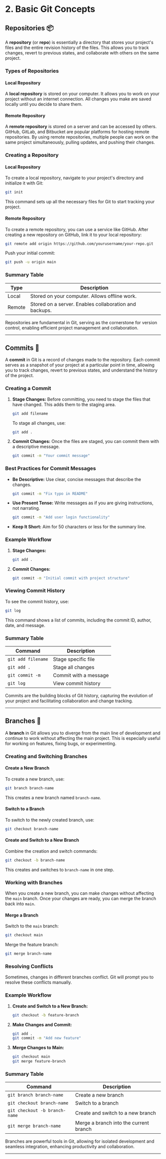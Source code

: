 # 2. Basic Git Concepts

## Repositories 📦

A **repository** (or **repo**) is essentially a directory that stores your project's files and the entire revision history of the files. This allows you to track changes, revert to previous states, and collaborate with others on the same project.

### Types of Repositories

#### Local Repository
A **local repository** is stored on your computer. It allows you to work on your project without an internet connection. All changes you make are saved locally until you decide to share them.

#### Remote Repository
A **remote repository** is stored on a server and can be accessed by others. GitHub, GitLab, and Bitbucket are popular platforms for hosting remote repositories. By using remote repositories, multiple people can work on the same project simultaneously, pulling updates, and pushing their changes.

### Creating a Repository

#### Local Repository
To create a local repository, navigate to your project's directory and initialize it with Git:
```sh
git init
```
This command sets up all the necessary files for Git to start tracking your project.

#### Remote Repository
To create a remote repository, you can use a service like GitHub. After creating a new repository on GitHub, link it to your local repository:
```sh
git remote add origin https://github.com/yourusername/your-repo.git
```
Push your initial commit:
```sh
git push -u origin main
```

### Summary Table

| Type   | Description                                                      |
|--------|------------------------------------------------------------------|
| Local  | Stored on your computer. Allows offline work.                    |
| Remote | Stored on a server. Enables collaboration and backups.           |

Repositories are fundamental in Git, serving as the cornerstone for version control, enabling efficient project management and collaboration.

---

## Commits 📝

A **commit** in Git is a record of changes made to the repository. Each commit serves as a snapshot of your project at a particular point in time, allowing you to track changes, revert to previous states, and understand the history of the project.

### Creating a Commit

1. **Stage Changes:** Before committing, you need to stage the files that have changed. This adds them to the staging area.
   ```sh
   git add filename
   ```
   To stage all changes, use:
   ```sh
   git add .
   ```
2. **Commit Changes:** Once the files are staged, you can commit them with a descriptive message.
   ```sh
   git commit -m "Your commit message"
   ```

### Best Practices for Commit Messages

- **Be Descriptive:** Use clear, concise messages that describe the changes.
  ```sh
  git commit -m "Fix typo in README"
  ```
- **Use Present Tense:** Write messages as if you are giving instructions, not narrating.
  ```sh
  git commit -m "Add user login functionality"
  ```
- **Keep It Short:** Aim for 50 characters or less for the summary line.

### Example Workflow

1. **Stage Changes:**
   ```sh
   git add .
   ```
2. **Commit Changes:**
   ```sh
   git commit -m "Initial commit with project structure"
   ```

### Viewing Commit History

To see the commit history, use:
```sh
git log
```
This command shows a list of commits, including the commit ID, author, date, and message.

### Summary Table

| Command            | Description                           |
|--------------------|---------------------------------------|
| `git add filename` | Stage specific file                   |
| `git add .`        | Stage all changes                     |
| `git commit -m`    | Commit with a message                 |
| `git log`          | View commit history                   |

Commits are the building blocks of Git history, capturing the evolution of your project and facilitating collaboration and change tracking.

---

## Branches 🌿

A **branch** in Git allows you to diverge from the main line of development and continue to work without affecting the main project. This is especially useful for working on features, fixing bugs, or experimenting.

### Creating and Switching Branches

#### Create a New Branch
To create a new branch, use:
```sh
git branch branch-name
```
This creates a new branch named `branch-name`.

#### Switch to a Branch
To switch to the newly created branch, use:
```sh
git checkout branch-name
```

#### Create and Switch to a New Branch
Combine the creation and switch commands:
```sh
git checkout -b branch-name
```
This creates and switches to `branch-name` in one step.

### Working with Branches

When you create a new branch, you can make changes without affecting the `main` branch. Once your changes are ready, you can merge the branch back into `main`.

#### Merge a Branch
Switch to the `main` branch:
```sh
git checkout main
```
Merge the feature branch:
```sh
git merge branch-name
```

### Resolving Conflicts

Sometimes, changes in different branches conflict. Git will prompt you to resolve these conflicts manually.

### Example Workflow

1. **Create and Switch to a New Branch:**
   ```sh
   git checkout -b feature-branch
   ```
2. **Make Changes and Commit:**
   ```sh
   git add .
   git commit -m "Add new feature"
   ```
3. **Merge Changes to Main:**
   ```sh
   git checkout main
   git merge feature-branch
   ```

### Summary Table

| Command                      | Description                          |
|------------------------------|--------------------------------------|
| `git branch branch-name`     | Create a new branch                  |
| `git checkout branch-name`   | Switch to a branch                   |
| `git checkout -b branch-name`| Create and switch to a new branch    |
| `git merge branch-name`      | Merge a branch into the current branch|

Branches are powerful tools in Git, allowing for isolated development and seamless integration, enhancing productivity and collaboration.

---
